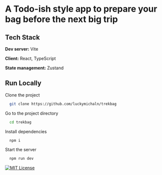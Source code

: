 # A Todo-ish style app to prepare your bag before the next big trip

## Tech Stack

**Dev server:** Vite

**Client:** React, TypeScript

**State management:** Zustand

## Run Locally

Clone the project

```bash
  git clone https://github.com/luckymichaln/trekbag
```

Go to the project directory

```bash
  cd trekbag
```

Install dependencies

```bash
  npm i
```

Start the server

```bash
  npm run dev
```

[![MIT License](https://img.shields.io/badge/License-MIT-green.svg)](https://choosealicense.com/licenses/mit/)

